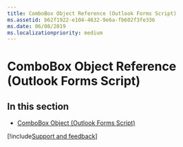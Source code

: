 ```yaml
---
title: ComboBox Object Reference (Outlook Forms Script)
ms.assetid: b62f1922-e104-4632-9e6a-fb602f3fe336
ms.date: 06/08/2019
ms.localizationpriority: medium
---
```



# ComboBox Object Reference (Outlook Forms Script)

## In this section


- [ComboBox Object (Outlook Forms Script)](Outlook.combobox.md)
    

[!include[Support and feedback](~/includes/feedback-boilerplate.md)]